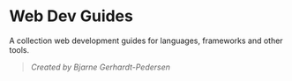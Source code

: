 # Web Dev Guides

A collection web development guides for languages, frameworks and other tools.

> _Created by Bjarne Gerhardt-Pedersen_
